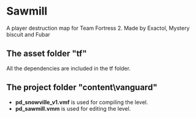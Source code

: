 # Sawmill

A player destruction map for Team Fortress 2. Made by Exactol, Mystery biscuit and Fubar

## The asset folder "tf\"
All the dependencies are included in the tf folder.

## The project folder "content\vanguard"
- **pd_snowville_v1.vmf** is used for compiling the level.
- **pd_sawmill.vmm** is used for editing the level.
